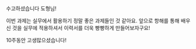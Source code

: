 수고하셨습니다 도형님!

이번 과제는 실무에서 활용하기 정말 좋은 과제들인 것 같아요.
앞으로 항해를 통해 배우신 것을 실무에 적용하셔서 이력서를 더욱 빵빵하게 만들어보자구요!

10주동안 고생많으셨습니다!
